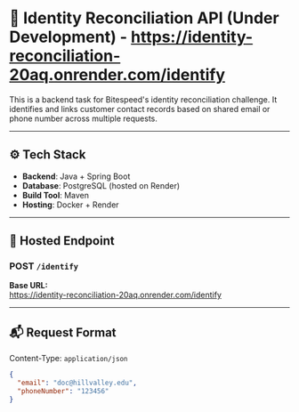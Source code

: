 # 🚧 Identity Reconciliation API (Under Development) - https://identity-reconciliation-20aq.onrender.com/identify

This is a backend task for Bitespeed's identity reconciliation challenge. It identifies and links customer contact records based on shared email or phone number across multiple requests.

---

## ⚙️ Tech Stack

- **Backend**: Java + Spring Boot
- **Database**: PostgreSQL (hosted on Render)
- **Build Tool**: Maven
- **Hosting**: Docker + Render

---

## 🚀 Hosted Endpoint

### POST `/identify`
**Base URL:**  
https://identity-reconciliation-20aq.onrender.com/identify

---

## 📬 Request Format

Content-Type: `application/json`

```json
{
  "email": "doc@hillvalley.edu",
  "phoneNumber": "123456"
}
